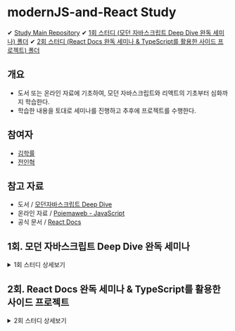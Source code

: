 # modernJS-and-React Study

✔ [Study Main Repository](https://github.com/wjs5025/modernJS-and-React)
✔ [1회 스터디 (모던 자바스크립트 Deep Dive 완독 세미나) 폴더]()
✔ [2회 스터디 (React Docs 완독 세미나 & TypeScript를 활용한 사이드 프로젝트) 폴더]()

## 개요

- 도서 또는 온라인 자료에 기초하여, 모던 자바스크립트와 리액트의 기초부터 심화까지 학습한다.
- 학습한 내용을 토대로 세미나를 진행하고 추후에 프로젝트를 수행한다.

## 참여자

- [김학률](https://github.com/markyul)
- [전인혁](https://github.com/wjs5025)

## 참고 자료

- 도서 / [모던자바스크립트 Deep Dive](https://search.shopping.naver.com/book/catalog/32472713016?cat_id=50010881&frm=PBOKPRO&query=%EB%AA%A8%EB%8D%98%EC%9E%90%EB%B0%94%EC%8A%A4%ED%81%AC%EB%A6%BD%ED%8A%B8+Deep+Dive&NaPm=ct%3Dl82k1u2g%7Cci%3D699e60d79f3fc6564e41d41e0d0cd71ad3eae750%7Ctr%3Dboknx%7Csn%3D95694%7Chk%3D8593fab282db7a30b24a43d796ea325f382e56d6)
- 온라인 자료 / [Poiemaweb - JavaScript](https://poiemaweb.com/#:~:text=%ED%99%98%EA%B2%BD%EC%97%90%EC%84%9C%20Sass%20%EC%82%AC%EC%9A%A9%ED%95%98%EA%B8%B0-,JavaScript,-37%20lessons)
- 공식 문서 / [React Docs](https://ko.reactjs.org/docs/getting-started.html)

## 1회. 모던 자바스크립트 Deep Dive 완독 세미나

<details>
    <summary>1회 스터디 상세보기</summary>
    
### 진행 기간
- (목표) 2022.09.13(화) ~ 2022.11.01(화)
- 매주 화요일 저녁 20시 세미나 및 간단한 회의 진행

### 규칙

- 모던 자바스크립트 Deep Dive (도서 또는 온라인 자료)를 토대로 매주 개인 학습 및 세미나를 진행한다.
- 스터디 참여자는 매주 2개 챕터를 발표하고 다른 2개의 챕터를 청강한다.
- 발표자는 청강자가 잘 이해하도록 자료를 준비하고, 청강자는 청강한 내용을 기록한다.
- 모든 발표자료와 기록물은 [1회 스터디 폴더]()에 저장한다.
- 2022.09.13 전에는 아래 목차의 **11. 객체와 변경불가성(Immutability)**까지 모두 읽고, 이후 **12. 함수**부터 차례로 세미나를 진행한다.
- 질문 또는 공유할만한 지식은 [Study Main Repository](https://github.com/wjs5025/modernJS-and-React) 내 [Issues](https://github.com/wjs5025/modernJS-and-React/issues)에서 관리한다.

    <details>
    <summary>
    챕터 목록 [수행여부(발표자) 0. 챕터명]
    </summary>
    
    <div markdown = "1">

  수행여부 (발표자) 0. 챕터명

  - [x] (개별) 1. 기본 개념과 동작 원리 이해의 중요성
  - [x] (개별) 2. 자바스크립트란?
  - [x] (개별) 3. 자바스크립트 개발 환경과 실행 방법
  - [x] (개별) 4. 브라우저 동작 원리
  - [x] (개별) 5. 자바스크립트의 기본 문법
  - [x] (개별) 6. 데이터 타입과 변수
  - [x] (개별) 7. 연산자
  - [x] (개별) 8. 제어문
  - [x] (개별) 9. 타입 변환과 단축 평가
  - [x] (개별) 10. 객체
  - [x] (개별) 11. 객체와 변경불가성(Immutability)
  - [ ] (학률) 12. 함수
  - [ ] (인혁) 13. 타입 체크
  - [ ] (인혁) 14. 프로토타입
  - [ ] (학률) 15. 스코프
  - [ ] 16. 보다 안정적인 자바스크립트 개발 환경을 위한 Strict mode
  - [ ] 17. 함수 호출 방식에 의해 결정되는 this
  - [ ] 18. 실행 컨텍스트와 자바스크립트의 동작 원리
  - [ ] 19. 클로저
  - [ ] 20. 자바스크립트 객체지향 프로그래밍
  - [ ] 21. 빌트인 객체
  - [ ] 22. 전역 객체
  - [ ] 23. Number 레퍼 객체
  - [ ] 24. 수학 상수와 함수를 위한 Math 객체
  - [ ] 25. 날짜와 시간을 위한 Date 객체
  - [ ] 26. 정규표현식
  - [ ] 27. String 레퍼 객체
  - [ ] 28. 배열
  - [ ] 29. 자바스크립트 배열은 배열이 아니다
  - [ ] 30. 배열 고차 함수
  - [ ] 31. 문서 객체 모델(Document Object Model)
  - [ ] 32. 동기식 처리 모델 vs 비동기식 처리 모델
  - [ ] 33. 이벤트
  - [ ] 34. 디바이스의 방향 정보를 다루는 자바스크립트 이벤트
  - [ ] 35. 비동기식 처리 모델과 Ajax
  - [ ] 36. REST(Representational State Transfer) API
  - [ ] 37. Single Page Application & Routing
    </div>
    </details>

</details>

## 2회. React Docs 완독 세미나 & TypeScript를 활용한 사이드 프로젝트

<details>
    <summary>2회 스터디 상세보기</summary>
    # 아직 미진행
</details>
